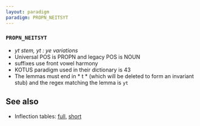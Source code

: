 ```yaml
---
layout: paradigm
paradigm: PROPN_NEITSYT
---
```

### ` PROPN_NEITSYT `

* _yt stem, yt : ye variations_
* Universal POS is PROPN and legacy POS is NOUN
* suffixes use front vowel harmony
* KOTUS paradigm used in their dictionary is 43
* The lemmas must end in * t * (which will be deleted to form an invariant stub) and the regex matching the lemma is ` yt `

## See also

* Inflection tables: [full](gen/N/Neitsyt.html), [short](gen/N/Neitsyt_wikt.html)

